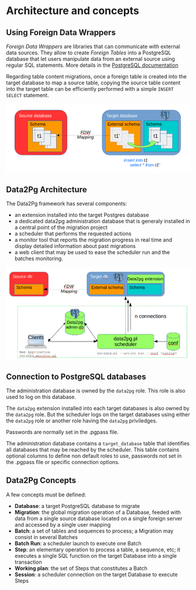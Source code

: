 # Architecture and concepts

## Using Foreign Data Wrappers

*Foreign Data Wrappers* are libraries that can communicate with external data sources. They allow to create *Foreign Tables* into a PostgreSQL database that let users manipulate data from an external source using regular SQL statements. More details in the [PostgreSQL documentation](https://www.postgresql.org/docs/current/ddl-foreign-data.html)

Regarding table content migrations, once a foreign table is created into the target database to map a source table, copying the source table content into the target table can be efficiently performed with a simple `INSERT SELECT` statement.

![Data Load with Foreign Tables](../img/dataLoadWithForeignTables.png)

## Data2Pg Architecture

The Data2Pg framework has several components:

  * an extension installed into the target Postgres database
  * a dedicated data2pg administration database that is generaly installed in a central point of the migration project
  * a scheduler that performs the requested actions
  * a monitor tool that reports the migration progress in real time and display detailed information about past migrations
  * a web client that may be used to ease the scheduler run and the batches monitoring.

![Data2pg architecture](../img/architecture.png)

## Connection to PostgreSQL databases

The administration database is owned by the `data2pg` role. This role is also used to log on this database.

The `data2pg` extension installed into each target databases is also owned by the `data2pg` role. But the scheduler logs on the target databases using either the `data2pg` role or another role having the `data2pg` priviledges.

Passwords are normally set in the .pgpass file.

The administration database contains a `target_database` table that identifies all databases that may be reached by the scheduler. This table contains optional columns to define non default roles to use, passwords not set in the .pgpass file or specific connection options.


## Data2Pg Concepts

A few concepts must be defined:

  * **Database**: a target PostgreSQL database to migrate
  * **Migration**: the global migration operation of a Database, feeded with data from a single source database located on a single foreign server and accessed by a single user mapping
  * **Batch**: a set of tables and sequences to process; a Migration may consist in several Batches
  * **Batch Run**: a scheduler launch to execute one Batch
  * **Step**: an elementary operation to process a table, a sequence, etc; it executes a single SQL function on the target Database into a single transaction
  * **Working plan**: the set of Steps that constitutes a Batch
  * **Session**: a scheduler connection on the target Database to execute Steps

